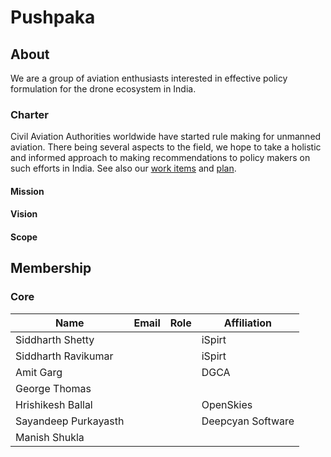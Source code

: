 # Pushpaka

## About

We are a group of aviation enthusiasts interested in effective policy formulation for the drone ecosystem in India.

### Charter

Civil Aviation Authorities worldwide have started rule making for unmanned aviation. There being several aspects to the field, we hope to take a holistic and informed approach to making recommendations to policy makers on such efforts in India. See also our [work items](./work-items/) and [plan](./work-items/#plan).

####	Mission

####	Vision

####	Scope

## Membership

### Core

| Name                 | Email                                                                    | Role              | Affiliation       |
| ----------------     | ---------------------------------------------------------------          | ----------------- | -----------       |
| Siddharth Shetty     | [<i class="fa fa-envelope-o"></i>](mailto:siddharth.shetty@ispirt.in)    |                   | iSpirt            |
| Siddharth Ravikumar  | [<i class="fa fa-envelope-o"></i>](mailto:ravikumar.siddharth@gmail.com) |                   | iSpirt            |
| Amit Garg            | [<i class="fa fa-envelope-o"></i>](mailto:studies.amit@gmail.com)        |                   | DGCA              |
| George Thomas        | [<i class="fa fa-envelope-o"></i>](mailto:georj13@gmail.com)             |                   |                   |
| Hrishikesh Ballal    | [<i class="fa fa-envelope-o"></i>](mailto:hballal@gmail.com)             |                   | OpenSkies         |
| Sayandeep Purkayasth | [<i class="fa fa-envelope-o"></i>](mailto:sayandeep@deepcyan.ai)         |                   | Deepcyan Software |
| Manish Shukla        | [<i class="fa fa-envelope-o"></i>](mailto:manish.shukla393@gmail.com)    |                   |                   |
